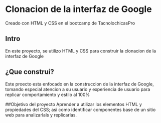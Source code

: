 # Clonacion de la interfaz de Google
Creado con HTML y CSS en el bootcamp de TacnolochicasPro

## Intro
En este proyecto, se utilizo HTML y CSS para construir la clonacion de la interfaz de Google

## ¿Que construi?
Este proecto esta enfocado en la construccion de la  interfaz de Google, tomando especial atencion a su usuario y experiencia de usuario para replicar comportamiento y estilo al 100%

##Objetivo del proyecto
Aprender a utilizar los elementos HTML y propiedades del CSS; asi como identificar componentes base de un sitio web para analizarlals y replicarlas. 
